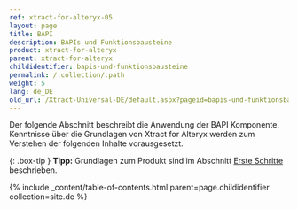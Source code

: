 ```yaml
---
ref: xtract-for-alteryx-05
layout: page
title: BAPI
description: BAPIs und Funktionsbausteine
product: xtract-for-alteryx
parent: xtract-for-alteryx
childidentifier: bapis-und-funktionsbausteine
permalink: /:collection/:path
weight: 5
lang: de_DE
old_url: /Xtract-Universal-DE/default.aspx?pageid=bapis-und-funktionsbausteine
---
```

Der folgende Abschnitt beschreibt die Anwendung der BAPI Komponente. Kenntnisse über die Grundlagen von Xtract for Alteryx werden zum Verstehen der folgenden Inhalte vorausgesetzt.

{: .box-tip }
**Tipp:** Grundlagen zum Produkt sind im Abschnitt [Erste Schritte](./erste-schritte) beschrieben.

{% include _content/table-of-contents.html parent=page.childidentifier collection=site.de %}